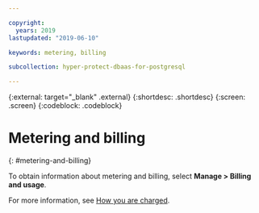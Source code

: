 ```yaml
---

copyright:
  years: 2019
lastupdated: "2019-06-10"

keywords: metering, billing

subcollection: hyper-protect-dbaas-for-postgresql

---
```


{:external: target="_blank" .external}
{:shortdesc: .shortdesc}
{:screen: .screen}
{:codeblock: .codeblock}

# Metering and billing
{: #metering-and-billing}

To obtain information about metering and billing, select **Manage > Billing and usage**.

For more information, see [How you are charged](https://cloud.ibm.com/docs/billing-usage?topic=billing-usage-charges#charges).
